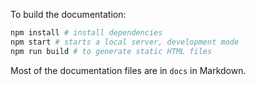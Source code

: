 To build the documentation:
```sh
npm install # install dependencies
npm start # starts a local server, development mode
npm run build # to generate static HTML files
```

Most of the documentation files are in `docs` in Markdown.
